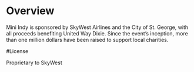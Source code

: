 

# Overview
  
  Mini Indy is sponsored by SkyWest Airlines and the City of St. George, with all proceeds benefiting United Way Dixie. Since the event’s inception, more than one million dollars have been raised to support local charities.

#License

  Proprietary to SkyWest